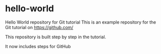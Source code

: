 # hello-world

Hello World repository for Git tutorial
This is an example repository for the Git tutorial on https://github.com/

This repository is built step by step in the tutorial.

It now includes steps for GitHub
